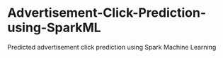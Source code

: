 # Advertisement-Click-Prediction-using-SparkML
Predicted advertisement click prediction using Spark Machine Learning
